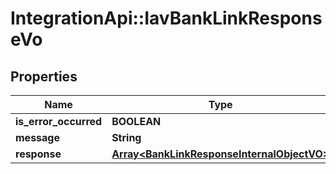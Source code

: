 # IntegrationApi::IavBankLinkResponseVo

## Properties
Name | Type | Description | Notes
------------ | ------------- | ------------- | -------------
**is_error_occurred** | **BOOLEAN** |  | [optional] 
**message** | **String** |  | [optional] 
**response** | [**Array&lt;BankLinkResponseInternalObjectVO&gt;**](BankLinkResponseInternalObjectVO.md) |  | [optional] 


